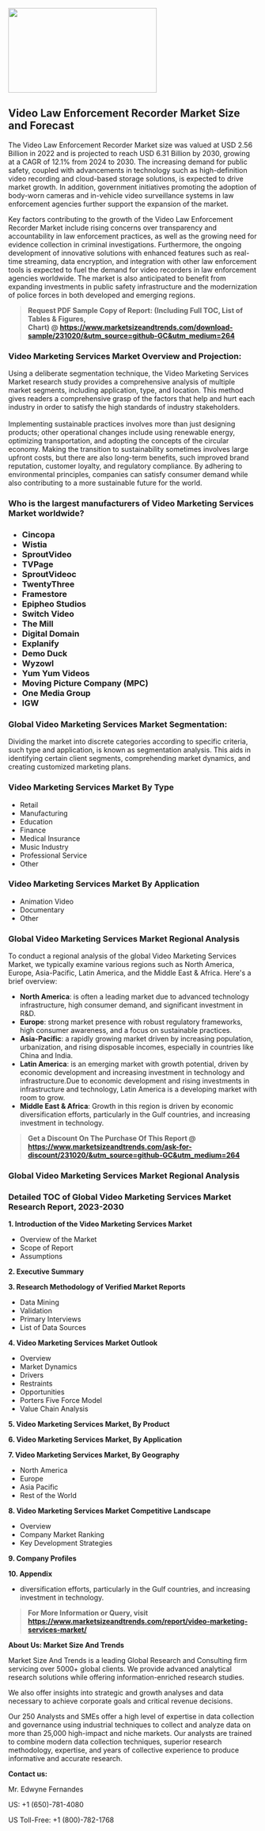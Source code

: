 <p><img class="alignnone size-medium wp-image-20088" src="https://ffe5etoiles.com/wp-content/uploads/2024/12/MST1-300x171.png" alt="" width="300" height="171" /></p><h2>Video Law Enforcement Recorder Market Size and Forecast</h2><p>The Video Law Enforcement Recorder Market size was valued at USD 2.56 Billion in 2022 and is projected to reach USD 6.31 Billion by 2030, growing at a CAGR of 12.1% from 2024 to 2030. The increasing demand for public safety, coupled with advancements in technology such as high-definition video recording and cloud-based storage solutions, is expected to drive market growth. In addition, government initiatives promoting the adoption of body-worn cameras and in-vehicle video surveillance systems in law enforcement agencies further support the expansion of the market.</p><p>Key factors contributing to the growth of the Video Law Enforcement Recorder Market include rising concerns over transparency and accountability in law enforcement practices, as well as the growing need for evidence collection in criminal investigations. Furthermore, the ongoing development of innovative solutions with enhanced features such as real-time streaming, data encryption, and integration with other law enforcement tools is expected to fuel the demand for video recorders in law enforcement agencies worldwide. The market is also anticipated to benefit from expanding investments in public safety infrastructure and the modernization of police forces in both developed and emerging regions.</p></p><blockquote id="" class=""><strong>Request PDF Sample Copy of Report: (Including Full TOC, List of Tables &amp; Figures, Chart)&nbsp;@&nbsp;<strong><a href="https://www.marketsizeandtrends.com/download-sample/231020/&utm_source=github-GC&utm_medium=264" target="_blank">https://www.marketsizeandtrends.com/download-sample/231020/&utm_source=github-GC&utm_medium=264</a></strong></strong></blockquote><h3 id="" class="">Video Marketing Services Market&nbsp;Overview and Projection:</h3><p id="" class="">Using a deliberate segmentation technique, the Video Marketing Services Market research study provides a comprehensive analysis of multiple market segments, including application, type, and location. This method gives readers a comprehensive grasp of the factors that help and hurt each industry in order to satisfy the high standards of industry stakeholders. <br /> <br />Implementing sustainable practices involves more than just designing products; other operational changes include using renewable energy, optimizing transportation, and adopting the concepts of the circular economy. Making the transition to sustainability sometimes involves large upfront costs, but there are also long-term benefits, such improved brand reputation, customer loyalty, and regulatory compliance. By adhering to environmental principles, companies can satisfy consumer demand while also contributing to a more sustainable future for the world.</p><h3 id="" class="">Who is the largest manufacturers of&nbsp;Video Marketing Services Market worldwide?</h3><h3 class=""><p><ul><li>Cincopa </li><li> Wistia </li><li> SproutVideo </li><li> TVPage </li><li> SproutVideoc </li><li> TwentyThree </li><li> Framestore </li><li> Epipheo Studios </li><li> Switch Video </li><li> The Mill </li><li> Digital Domain </li><li> Explanify </li><li> Demo Duck </li><li> Wyzowl </li><li> Yum Yum Videos </li><li> Moving Picture Company (MPC) </li><li> One Media Group </li><li> IGW</li></ul></p></h3><h3 id="" class="">Global&nbsp;Video Marketing Services Market Segmentation:</h3><p id="" class="">Dividing the market into discrete categories according to specific criteria, such type and application, is known as segmentation analysis. This aids in identifying certain client segments, comprehending market dynamics, and creating customized marketing plans.</p><h3 id="" class="">Video Marketing Services Market&nbsp;By Type</h3><p><p><ul><li>Retail</li><li> Manufacturing</li><li> Education</li><li> Finance</li><li> Medical Insurance</li><li> Music Industry</li><li> Professional Service</li><li> Other</p></li></ul></p></p><h3 id="" class="">Video Marketing Services Market&nbsp;By Application</h3><p class=""><p><ul><li>Animation Video</li><li> Documentary</li><li> Other</li></ul></p></p><h3 id="" class="">Global Video Marketing Services Market Regional Analysis</h3><p id="" class="">To conduct a regional analysis of the global Video Marketing Services Market, we typically examine various regions such as North America, Europe, Asia-Pacific, Latin America, and the Middle East &amp; Africa. Here's a brief overview:</p><ul><li><strong>North America</strong>: is often a leading market due to advanced technology infrastructure, high consumer demand, and significant investment in R&amp;D.</li><li><strong>Europe</strong>: strong market presence with robust regulatory frameworks, high consumer awareness, and a focus on sustainable practices.</li><li><strong>Asia-Pacific</strong>: a rapidly growing market driven by increasing population, urbanization, and rising disposable incomes, especially in countries like China and India.</li><li><strong>Latin America</strong>: is an emerging market with growth potential, driven by economic development and increasing investment in technology and infrastructure.Due to economic development and rising investments in infrastructure and technology, Latin America is a developing market with room to grow.</li><li><strong>Middle East &amp; Africa</strong>: Growth in this region is driven by economic diversification efforts, particularly in the Gulf countries, and increasing investment in technology.</li></ul><blockquote id="" class=""><strong>Get a Discount On The Purchase Of This Report @ <strong><a href="https://www.marketsizeandtrends.com/ask-for-discount/231020/&utm_source=github-GC&utm_medium=264" target="_blank">https://www.marketsizeandtrends.com/ask-for-discount/231020/&utm_source=github-GC&utm_medium=264</a></strong></strong></blockquote><h3 id="" class="">Global Video Marketing Services Market Regional Analysis</h3><h3 id="" class="">Detailed TOC of Global Video Marketing Services Market Research Report, 2023-2030</h3><p id="" class=""><strong>1. Introduction of the Video Marketing Services Market</strong></p><ul><li>Overview of the Market</li><li>Scope of Report</li><li>Assumptions</li></ul><p id="" class=""><strong>2. Executive Summary</strong></p><p id="" class=""><strong>3. Research Methodology of Verified Market Reports</strong></p><ul><li>Data Mining</li><li>Validation</li><li>Primary Interviews</li><li>List of Data Sources</li></ul><p id="" class=""><strong>4. Video Marketing Services Market Outlook</strong></p><ul><li>Overview</li><li>Market Dynamics</li><li>Drivers</li><li>Restraints</li><li>Opportunities</li><li>Porters Five Force Model</li><li>Value Chain Analysis</li></ul><p id="" class=""><strong>5. Video Marketing Services Market, By Product</strong></p><p id="" class=""><strong>6. Video Marketing Services Market, By Application</strong></p><p id="" class=""><strong>7. Video Marketing Services Market, By Geography</strong></p><ul><li>North America</li><li>Europe</li><li>Asia Pacific</li><li>Rest of the World</li></ul><p id="" class=""><strong>8. Video Marketing Services Market Competitive Landscape</strong></p><ul><li>Overview</li><li>Company Market Ranking</li><li>Key Development Strategies</li></ul><p id="" class=""><strong>9. Company Profiles</strong></p><p id="" class=""><strong>10. Appendix</strong></p><ul><li>diversification efforts, particularly in the Gulf countries, and increasing investment in technology.</li></ul><blockquote id="" class=""><strong>For More Information or Query, visit <strong><strong><a href="https://www.marketsizeandtrends.com/report/video-marketing-services-market/" target="_blank">https://www.marketsizeandtrends.com/report/video-marketing-services-market/</a></strong></strong></strong></blockquote><p id="" class=""><strong>About Us: Market Size And Trends</strong></p><p id="" class="">Market Size And Trends is a leading Global Research and Consulting firm servicing over 5000+ global clients. We provide advanced analytical research solutions while offering information-enriched research studies.</p><p id="" class="">We also offer insights into strategic and growth analyses and data necessary to achieve corporate goals and critical revenue decisions.</p><p id="" class="">Our 250 Analysts and SMEs offer a high level of expertise in data collection and governance using industrial techniques to collect and analyze data on more than 25,000 high-impact and niche markets. Our analysts are trained to combine modern data collection techniques, superior research methodology, expertise, and years of collective experience to produce informative and accurate research.</p><p id="" class=""><strong>Contact us:</strong></p><p id="" class="">Mr. Edwyne Fernandes</p><p id="" class="">US: +1 (650)-781-4080</p><p id="" class="">US Toll-Free: +1 (800)-782-1768</p>
